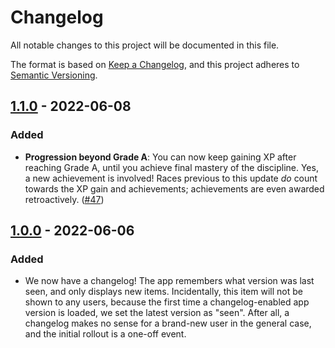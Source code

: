 # Changelog

All notable changes to this project will be documented in this file.

The format is based on [Keep a Changelog](https://semver.org/spec/v2.0.0.html), and this project adheres to [Semantic Versioning](https://semver.org/spec/v2.0.0.html).

## [1.1.0] - 2022-06-08

### Added

- **Progression beyond Grade A**: You can now keep gaining XP after reaching Grade A, until you achieve final mastery of the discipline. Yes, a new achievement is involved! Races previous to this update _do_ count towards the XP gain and achievements; achievements are even awarded retroactively. ([#47](https://github.com/abesto/ams2-career/issues/47))

## [1.0.0] - 2022-06-06

### Added

- We now have a changelog! The app remembers what version was last seen, and only displays new items. Incidentally, this item will not be shown to any users, because the first time a changelog-enabled app version is loaded, we set the latest version as "seen". After all, a changelog makes no sense for a brand-new user in the general case, and the initial rollout is a one-off event.

[1.1.0]: https://github.com/abesto/ams2-career/releases/tag/v1.0.0..v1.1.0
[1.0.0]: https://github.com/abesto/ams2-career/releases/tag/v1.0.0
